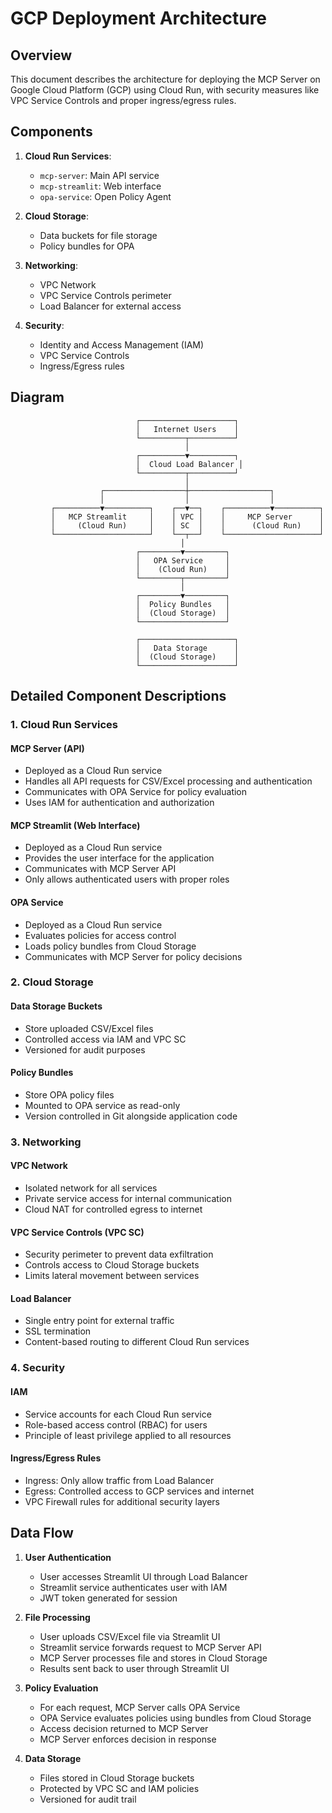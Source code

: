 # GCP Deployment Architecture

## Overview

This document describes the architecture for deploying the MCP Server on Google Cloud Platform (GCP) using Cloud Run, with security measures like VPC Service Controls and proper ingress/egress rules.

## Components

1. **Cloud Run Services**:
   - `mcp-server`: Main API service
   - `mcp-streamlit`: Web interface
   - `opa-service`: Open Policy Agent

2. **Cloud Storage**:
   - Data buckets for file storage
   - Policy bundles for OPA

3. **Networking**:
   - VPC Network
   - VPC Service Controls perimeter
   - Load Balancer for external access

4. **Security**:
   - Identity and Access Management (IAM)
   - VPC Service Controls
   - Ingress/Egress rules

## Diagram

```
                            ┌─────────────────────┐
                            │   Internet Users    │
                            └──────────┬──────────┘
                                       │
                            ┌──────────▼──────────┐
                            │  Cloud Load Balancer │
                            └──────────┬──────────┘
                                       │
                    ┌──────────────────┼──────────────────┐
                    │                  │                  │
         ┌──────────▼──────────┐    ┌──▼──┐    ┌──────────▼──────────┐
         │   MCP Streamlit     │    │ VPC │    │     MCP Server      │
         │     (Cloud Run)     │    │ SC  │    │      (Cloud Run)    │
         └─────────────────────┘    └──┬──┘    └─────────────────────┘
                                      │
                            ┌─────────▼─────────┐
                            │   OPA Service     │
                            │    (Cloud Run)    │
                            └─────────┬─────────┘
                                      │
                            ┌─────────▼─────────┐
                            │  Policy Bundles   │
                            │  (Cloud Storage)  │
                            └───────────────────┘

                            ┌─────────────────────┐
                            │   Data Storage      │
                            │  (Cloud Storage)    │
                            └─────────────────────┘
```

## Detailed Component Descriptions

### 1. Cloud Run Services

#### MCP Server (API)
- Deployed as a Cloud Run service
- Handles all API requests for CSV/Excel processing and authentication
- Communicates with OPA Service for policy evaluation
- Uses IAM for authentication and authorization

#### MCP Streamlit (Web Interface)
- Deployed as a Cloud Run service
- Provides the user interface for the application
- Communicates with MCP Server API
- Only allows authenticated users with proper roles

#### OPA Service
- Deployed as a Cloud Run service
- Evaluates policies for access control
- Loads policy bundles from Cloud Storage
- Communicates with MCP Server for policy decisions

### 2. Cloud Storage

#### Data Storage Buckets
- Store uploaded CSV/Excel files
- Controlled access via IAM and VPC SC
- Versioned for audit purposes

#### Policy Bundles
- Store OPA policy files
- Mounted to OPA service as read-only
- Version controlled in Git alongside application code

### 3. Networking

#### VPC Network
- Isolated network for all services
- Private service access for internal communication
- Cloud NAT for controlled egress to internet

#### VPC Service Controls (VPC SC)
- Security perimeter to prevent data exfiltration
- Controls access to Cloud Storage buckets
- Limits lateral movement between services

#### Load Balancer
- Single entry point for external traffic
- SSL termination
- Content-based routing to different Cloud Run services

### 4. Security

#### IAM
- Service accounts for each Cloud Run service
- Role-based access control (RBAC) for users
- Principle of least privilege applied to all resources

#### Ingress/Egress Rules
- Ingress: Only allow traffic from Load Balancer
- Egress: Controlled access to GCP services and internet
- VPC Firewall rules for additional security layers

## Data Flow

1. **User Authentication**
   - User accesses Streamlit UI through Load Balancer
   - Streamlit service authenticates user with IAM
   - JWT token generated for session

2. **File Processing**
   - User uploads CSV/Excel file via Streamlit UI
   - Streamlit service forwards request to MCP Server API
   - MCP Server processes file and stores in Cloud Storage
   - Results sent back to user through Streamlit UI

3. **Policy Evaluation**
   - For each request, MCP Server calls OPA Service
   - OPA Service evaluates policies using bundles from Cloud Storage
   - Access decision returned to MCP Server
   - MCP Server enforces decision in response

4. **Data Storage**
   - Files stored in Cloud Storage buckets
   - Protected by VPC SC and IAM policies
   - Versioned for audit trail